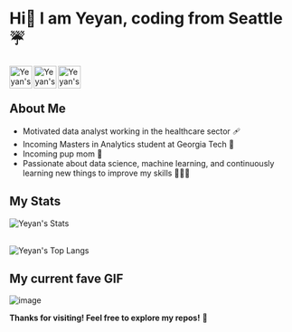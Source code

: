 # Hi👋 I am Yeyan, coding from Seattle ☔

  <a href="https://www.linkedin.com/in/yeyan-wang/">
    <img align="left" alt="Yeyan's Linkedin" width="40px" 
  src="https://img.icons8.com/fluency/48/linkedin.png" />
  </a>

  <a href="https://public.tableau.com/app/profile/yeyan.wang4564">
    <img align="left" alt="Yeyan's Tableau" width="40px"
  src="https://img.icons8.com/color/48/tableau-software.png">
  </a>

  <a href="CV/Resume.pdf">
    <img align="left" alt="Yeyan's CV" width="40px" 
  src="https://img.icons8.com/external-flaticons-lineal-color-flat-icons/64/000000/external-resume-job-search-flaticons-lineal-color-flat-icons.png" />
  </a>    
 
<br><br>



## About Me
- Motivated data analyst working in the healthcare sector 🩹
- Incoming Masters in Analytics student at Georgia Tech 🐝
- Incoming pup mom 🐶
- Passionate about data science, machine learning, and continuously learning new things to improve my skills 👩‍💻👐

## My Stats

  ![Yeyan's Stats](https://github-readme-stats.vercel.app/api?username=yeyanwang) <br> <br>
       
  ![Yeyan's Top Langs](https://github-readme-stats.vercel.app/api/top-langs/?username=yeyanwang&layout=compact)
  
## My current fave GIF

  ![image](https://media.giphy.com/media/cFkiFMDg3iFoI/giphy.gif)
 

**Thanks for visiting! Feel free to explore my repos!** 🤗
